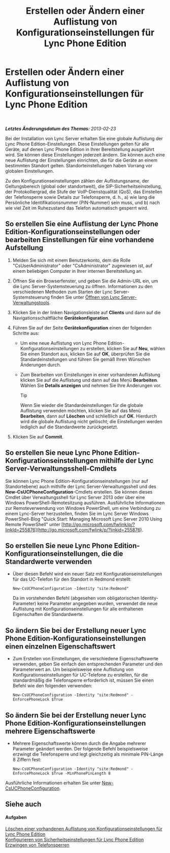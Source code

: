 ﻿---
title: Erstellen oder Ändern einer Auflistung von Konfigurationseinstellungen für Lync Phone Edition
TOCTitle: Erstellen oder Ändern einer Auflistung von Konfigurationseinstellungen für Lync Phone Edition
ms:assetid: 6cf714af-8f57-4a71-89ad-0a776302b2ba
ms:mtpsurl: https://technet.microsoft.com/de-de/library/JJ688086(v=OCS.15)
ms:contentKeyID: 49890784
ms.date: 05/19/2016
mtps_version: v=OCS.15
ms.translationtype: HT
---

# Erstellen oder Ändern einer Auflistung von Konfigurationseinstellungen für Lync Phone Edition

 

_**Letztes Änderungsdatum des Themas:** 2013-02-23_

Bei der Installation von Lync Server erhalten Sie eine globale Auflistung der Lync Phone Edition-Einstellungen. Diese Einstellungen gelten für alle Geräte, auf denen Lync Phone Edition in Ihrer Bereitstellung ausgeführt wird. Sie können diese Einstellungen jederzeit ändern. Sie können auch eine neue Auflistung der Einstellungen einrichten, die für die Geräte an einem bestimmten Standort gelten. Standorteinstellungen haben Vorrang vor globalen Einstellungen.

Zu den Konfigurationseinstellungen zählen der Auflistungsname, der Geltungsbereich (global oder standortweit), die SIP-Sicherheitseinstellung, der Protokolliergrad, die Stufe der VoIP-Dienstqualität (QoS), das Einstellen der Telefonsperre sowie Details zur Telefonsperre, d. h., a) wie lang die Persönliche Identifikationsnummer (PIN-Nummer) sein muss, und b) nach wie viel Zeit im Ruhezustand das Telefon automatisch gesperrt wird.

## So erstellen Sie eine Auflistung der Lync Phone Edition-Konfigurationseinstellungen oder bearbeiten Einstellungen für eine vorhandene Aufstellung

1.  Melden Sie sich mit einem Benutzerkonto, dem die Rolle "CsUserAdministrator" oder "CsAdministrator" zugewiesen ist, auf einem beliebigen Computer in Ihrer internen Bereitstellung an.

2.  Öffnen Sie ein Browserfenster, und geben Sie die Admin-URL ein, um die Lync Server-Systemsteuerung zu öffnen. Informationen zu den verschiedenen Methoden zum Starten der Lync Server-Systemsteuerung finden Sie unter [Öffnen von Lync Server-Verwaltungstools](lync-server-2013-open-lync-server-administrative-tools.md).

3.  Klicken Sie in der linken Navigationsleiste auf **Clients** und dann auf die Navigationsschaltfläche **Gerätekonfiguration**.

4.  Führen Sie auf der Seite **Gerätekonfiguration** einen der folgenden Schritte aus:
    
      - Um eine neue Auflistung von Lync Phone Edition-Konfigurationseinstellungen zu erstellen, klicken Sie auf **Neu**, wählen Sie einen Standort aus, klicken Sie auf **OK**, überprüfen Sie die Standardeinstellungen und führen Sie gemäß Ihren Wünschen Änderungen durch.
    
      - Zum Bearbeiten von Einstellungen in einer vorhandenen Auflistung klicken Sie auf die Auflistung und dann auf das Menü **Bearbeiten**. Wählen Sie **Details anzeigen** und nehmen Sie Ihre Änderungen vor.
        

        > [!TIP]
        > Wenn Sie wieder die Standardeinstellungen für die globale Auflistung verwenden möchten, klicken Sie auf das Menü <STRONG>Bearbeiten</STRONG>, dann auf <STRONG>Löschen</STRONG> und schließlich auf <STRONG>OK</STRONG>. Hierdurch wird die globale Auflistung nicht gelöscht; die Einstellungen werden lediglich auf die Standardwerte zurückgesetzt.



5.  Klicken Sie auf **Commit**.

## So erstellen Sie neue Lync Phone Edition-Konfigurationseinstellungen mithilfe der Lync Server-Verwaltungsshell-Cmdlets

Sie können Lync Phone Edition-Konfigurationseinstellungen (nur auf Standortebene) auch mithilfe der Lync Server-Verwaltungsshell und des **New-CsUCPhoneConfiguration**-Cmdlets erstellen. Sie können dieses Cmdlet über Verwaltungsshell für Lync Server 2013 oder über eine Windows PowerShell-Remotesitzung ausführen. Ausführliche Informationen zur Remoteverwendung von Windows PowerShell, um eine Verbindung zu einem Lync-Server herzustellen, finden Sie im Lync Server Windows PowerShell-Blog "Quick Start: Managing Microsoft Lync Server 2010 Using Remote PowerShell" unter [http://go.microsoft.com/fwlink/p/?linkId=255876](http://go.microsoft.com/fwlink/p/?linkid=255876).

## So erstellen Sie neue Lync Phone Edition-Konfigurationseinstellungen, die die Standardwerte verwenden

  - Über diesen Befehl wird ein neuer Satz mit Konfigurationseinstellungen für das UC-Telefon für den Standort in Redmond erstellt:
    
        New-CsUCPhoneConfiguration -Identity "site:Redmond"
    
    Da im vorstehenden Befehl (abgesehen vom obligatorischen Identity-Parameter) keine Parameter angegeben wurden, verwendet die neue Auflistung mit Konfigurationseinstellungen für alle enthaltenen Eigenschaften die Standardwerte.

## So ändern Sie bei der Erstellung neuer Lync Phone Edition-Konfigurationseinstellungen einen einzelnen Eigenschaftswert

  - Zum Erstellen von Einstellungen, die verschiedene Eigenschaftswerte verwenden, geben Sie einfach den entsprechenden Parameter und den Parameterwert an. Um beispielsweise eine Auflistung von Konfigurationseinstellungen für UC-Telefone zu erstellen, für die standardmäßig die Telefonsperre erforderlich ist, müssen Sie einen Befehl wie den folgenden verwenden:
    
        New-CsUCPhoneConfiguration -Identity "site:Redmond" -EnforcePhoneLock $True

## So ändern Sie bei der Erstellung neuer Lync Phone Edition-Konfigurationseinstellungen mehrere Eigenschaftswerte

  - Mehrere Eigenschaftswerte können durch die Angabe mehrerer Parameter geändert werden. Der folgende Befehl beispielsweise erzwingt die Telefonsperre und legt gleichzeitig als minimale PIN-Länge 8 Ziffern fest:
    
        New-CsUCPhoneConfiguration -Identity "site:Redmond" -EnforcePhoneLock $True -MinPhonePinLength 8

Ausführliche Informationen erhalten Sie unter [New-CsUCPhoneConfiguration](new-csucphoneconfiguration.md).

## Siehe auch

#### Aufgaben

[Löschen einer vorhandenen Auflistung von Konfigurationseinstellungen für Lync Phone Edition](lync-server-2013-delete-an-existing-collection-of-lync-phone-edition-configuration-settings.md)  
[Konfigurieren von Sicherheitseinstellungen für Lync Phone Edition](lync-server-2013-configure-security-settings-for-lync-phone-edition.md)  
[Erzwingen von Telefonsperren](lync-server-2013-enforce-phone-locking.md)

